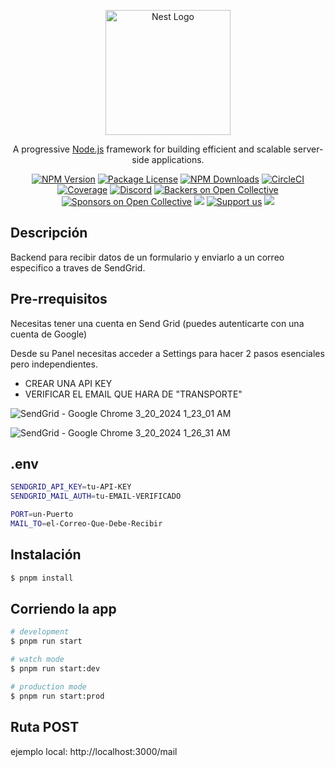 <p align="center">
  <a href="http://nestjs.com/" target="blank"><img src="https://nestjs.com/img/logo-small.svg" width="200" alt="Nest Logo" /></a>
</p>

[circleci-image]: https://img.shields.io/circleci/build/github/nestjs/nest/master?token=abc123def456
[circleci-url]: https://circleci.com/gh/nestjs/nest

  <p align="center">A progressive <a href="http://nodejs.org" target="_blank">Node.js</a> framework for building efficient and scalable server-side applications.</p>
    <p align="center">
<a href="https://www.npmjs.com/~nestjscore" target="_blank"><img src="https://img.shields.io/npm/v/@nestjs/core.svg" alt="NPM Version" /></a>
<a href="https://www.npmjs.com/~nestjscore" target="_blank"><img src="https://img.shields.io/npm/l/@nestjs/core.svg" alt="Package License" /></a>
<a href="https://www.npmjs.com/~nestjscore" target="_blank"><img src="https://img.shields.io/npm/dm/@nestjs/common.svg" alt="NPM Downloads" /></a>
<a href="https://circleci.com/gh/nestjs/nest" target="_blank"><img src="https://img.shields.io/circleci/build/github/nestjs/nest/master" alt="CircleCI" /></a>
<a href="https://coveralls.io/github/nestjs/nest?branch=master" target="_blank"><img src="https://coveralls.io/repos/github/nestjs/nest/badge.svg?branch=master#9" alt="Coverage" /></a>
<a href="https://discord.gg/G7Qnnhy" target="_blank"><img src="https://img.shields.io/badge/discord-online-brightgreen.svg" alt="Discord"/></a>
<a href="https://opencollective.com/nest#backer" target="_blank"><img src="https://opencollective.com/nest/backers/badge.svg" alt="Backers on Open Collective" /></a>
<a href="https://opencollective.com/nest#sponsor" target="_blank"><img src="https://opencollective.com/nest/sponsors/badge.svg" alt="Sponsors on Open Collective" /></a>
  <a href="https://paypal.me/kamilmysliwiec" target="_blank"><img src="https://img.shields.io/badge/Donate-PayPal-ff3f59.svg"/></a>
    <a href="https://opencollective.com/nest#sponsor"  target="_blank"><img src="https://img.shields.io/badge/Support%20us-Open%20Collective-41B883.svg" alt="Support us"></a>
  <a href="https://twitter.com/nestframework" target="_blank"><img src="https://img.shields.io/twitter/follow/nestframework.svg?style=social&label=Follow"></a>
</p>
  <!--[![Backers on Open Collective](https://opencollective.com/nest/backers/badge.svg)](https://opencollective.com/nest#backer)
  [![Sponsors on Open Collective](https://opencollective.com/nest/sponsors/badge.svg)](https://opencollective.com/nest#sponsor)-->

## Descripción

Backend para recibir datos de un formulario y enviarlo a un correo especifico a traves de SendGrid.

## Pre-rrequisitos

Necesitas tener una cuenta en Send Grid (puedes autenticarte con una cuenta de Google)

Desde su Panel necesitas acceder a Settings para hacer 2 pasos esenciales pero independientes.
* CREAR UNA API KEY
* VERIFICAR EL EMAIL QUE HARA DE "TRANSPORTE"

![SendGrid - Google Chrome 3_20_2024 1_23_01 AM](https://github.com/ejguercio/nest-email-service/assets/122571261/df34ca5f-e37f-485c-9c5a-420426e318ed)

![SendGrid - Google Chrome 3_20_2024 1_26_31 AM](https://github.com/ejguercio/nest-email-service/assets/122571261/92987a1a-85e4-469d-a1de-758da3fa566a)

## .env

```bash
SENDGRID_API_KEY=tu-API-KEY
SENDGRID_MAIL_AUTH=tu-EMAIL-VERIFICADO

PORT=un-Puerto
MAIL_TO=el-Correo-Que-Debe-Recibir
```

## Instalación

```bash
$ pnpm install
```

## Corriendo la app

```bash
# development
$ pnpm run start

# watch mode
$ pnpm run start:dev

# production mode
$ pnpm run start:prod
```

## Ruta POST

ejemplo local: http://localhost:3000/mail
